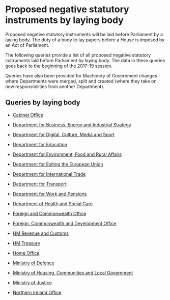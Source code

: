 # Proposed negative statutory instruments by laying body

Proposed negative statutory instruments will be laid before Parliament by a laying body. The duty of a body to lay papers before a House is imposed by an Act of Parliament. 

The following queries provide a list of all proposed negative statutory instruments laid before Parliament by laying body. The data in these queries goes back to the beginning of the 2017-19 session. 

Queries have also been provided for Machinery of Government changes where Departments were merged, split and created (where they take on new responsibilities from another Department). 

## Queries by laying body

* [Cabinet Office](https://api.parliament.uk/s/4769aa47)

* [Department for Business, Energy and Industrial Strategy](https://api.parliament.uk/s/a78d7dee)

* [Department for Digital, Culture, Media and Sport](https://api.parliament.uk/s/adb6118d)

* [Department for Education](https://api.parliament.uk/s/59828aca)

* [Department for Environment, Food and Rural Affairs](https://api.parliament.uk/s/0f1c50f4)

* [Department for Exiting the European Union](https://api.parliament.uk/s/5910daf4)

* [Department for International Trade](https://api.parliament.uk/s/ce5530d6)

* [Department for Transport](https://api.parliament.uk/s/d2ab5152)

* [Department for Work and Pensions](https://api.parliament.uk/s/abeb5cce)

* [Department of Health and Social Care](https://api.parliament.uk/s/9205f471)

* [Foreign and Commonwealth Office](https://api.parliament.uk/s/6dce618c)

* [Foreign, Commonwealth and Development Office](https://api.parliament.uk/s/af9e7e5e)

* [HM Revenue and Customs](https://api.parliament.uk/s/ce046c8b)

* [HM Treasury](https://api.parliament.uk/s/209a4be3)

* [Home Office](https://api.parliament.uk/s/67c2f074)

* [Ministry of Defence](https://api.parliament.uk/s/61007f48)

* [Ministry of Housing, Communities and Local Government](https://api.parliament.uk/s/b803ae79)

* [Ministry of Justice](https://api.parliament.uk/s/e5579be4)

* [Northern Ireland Office](https://api.parliament.uk/s/6f4bef2d)